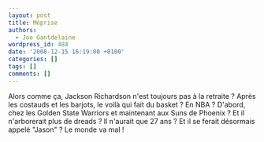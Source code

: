 ```yaml
---
layout: post
title: Méprise
authors:
  - Joe Gantdelaine
wordpress_id: 484
date: '2008-12-15 16:19:00 +0100'
categories: []
tags: []
comments: []
---
```

Alors comme ça, Jackson Richardson n'est toujours pas à la retraite ? Après les costauds et les barjots, le voilà qui fait du basket ? En NBA ? D'abord, chez les Golden State Warriors et maintenant aux Suns de Phoenix ? Et il n'arborerait plus de dreads ? Il n'aurait que 27 ans ? Et il se ferait désormais appelé "Jason" ? Le monde va mal !
